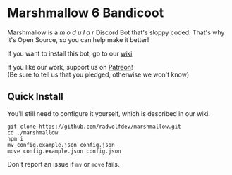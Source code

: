 # Marshmallow 6 Bandicoot

Marshmallow is a *m o d u l a r* Discord Bot that's sloppy coded. That's why it's Open Source, so you can help make it better!

If you want to install this bot, go to our [wiki](https://github.com/radwolfdev/marshmallow/wiki)

If you like our work, support us on [Patreon](https://www.patreon.com/rekkisomo)!  
(Be sure to tell us that you pledged, otherwise we won't know)

## Quick Install
You'll still need to configure it yourself, which is described in our wiki.

```
git clone https://github.com/radwolfdev/marshmallow.git
cd ./marshmallow
npm i
mv config.example.json config.json
move config.example.json config.json
```

Don't report an issue if `mv` or `move` fails.
